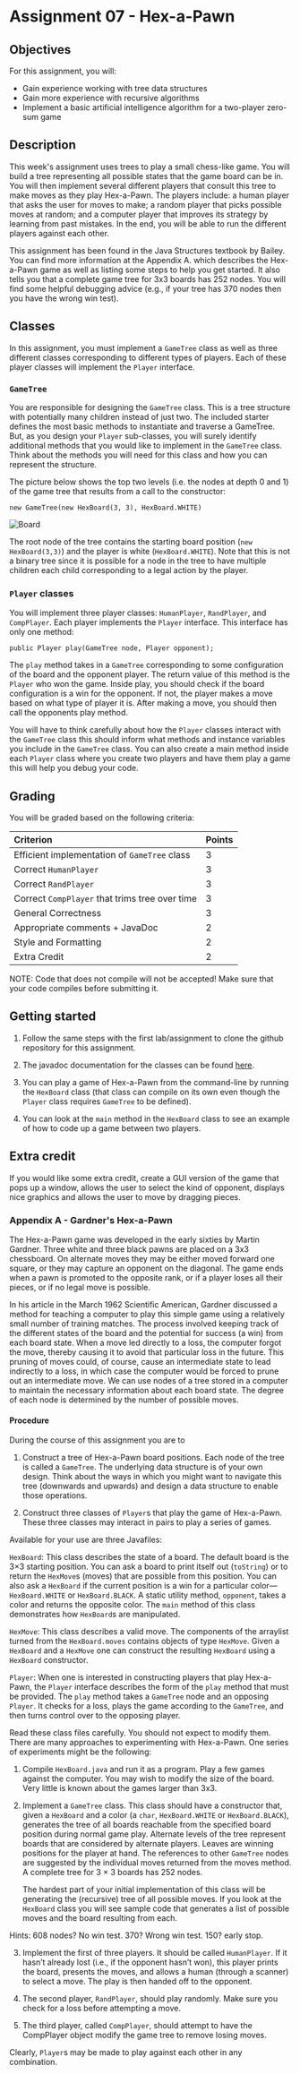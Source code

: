 # Assignment 07 - Hex-a-Pawn

## Objectives

For this assignment, you will:
* Gain experience working with tree data structures
* Gain more experience with recursive algorithms
* Implement a basic artificial intelligence algorithm for a two-player zero-sum game


## Description

This week's assignment uses trees to play a small chess-like game. You will build a tree representing
all possible states that the game board can be in. You will then implement several different players that
consult this tree to make moves as they play Hex-a-Pawn. The players include: a human player that asks
the user for moves to make; a random player that picks possible moves at random; and a computer player
that improves its strategy by learning from past mistakes. In the end, you will be able to run the different
players against each other.

This assignment has been found in the Java Structures textbook by Bailey. You can find more information at the Appendix A. 
which describes the Hex-a-Pawn
game as well as listing some steps to help you get started. It also tells you that a complete game
tree for 3x3 boards has 252 nodes. You will find some helpful debugging
advice (e.g., if your tree has 370 nodes then you have the wrong win test).


## Classes

In this assignment, you must implement a `GameTree` class as well as three different classes corresponding
to different types of players. Each of these player classes will implement the `Player` interface.


### `GameTree` 

You are responsible for designing the `GameTree` class. This is a tree structure with potentially many children
instead of just two. The included starter defines the most basic methods to instantiate and traverse a
GameTree.  But, as you design your `Player` sub-classes, you will surely identify additional methods
that you would like to implement in the `GameTree` class.  Think about the methods you will need for 
this class and how you can represent the structure.

The picture below shows the top two levels (i.e. the nodes at depth 0 and 1) of the game tree that results
from a call to the constructor: 

    new GameTree(new HexBoard(3, 3), HexBoard.WHITE)

![Board](board.png "Board")

The root node of the tree contains the starting board position (`new HexBoard(3,3)`) and the player is
white (`HexBoard.WHITE`). Note that this is not a binary tree since it is possible for a node in the tree to
have multiple children each child corresponding to a legal action by the player.


### `Player` classes

You will implement three player classes: `HumanPlayer`, `RandPlayer`, and `CompPlayer`. Each player implements
the `Player` interface. This interface has only one method:

    public Player play(GameTree node, Player opponent);

The `play` method takes in a `GameTree` corresponding to some configuration of the board and the opponent
player. The return value of this method is the `Player` who won the game. Inside play, you should check if
the board configuration is a win for the opponent. If not, the player makes a move based on what type of
player it is. After making a move, you should then call the opponents play method.

You will have to think carefully about how the `Player` classes interact with the `GameTree` class this
should inform what methods and instance variables you include in the `GameTree` class. You can also create
a main method inside each `Player` class where you create two players and have them play a game this will
help you debug your code.

## Grading

You will be graded based on the following criteria:


| Criterion                                | Points |
| :--------------------------------------- | :----- |
| Efficient implementation of `GameTree` class | 3      |
| Correct `HumanPlayer`                       | 3     |
| Correct `RandPlayer`                       | 3     |
| Correct `CompPlayer` that trims tree over time                       | 3     |
| General Correctness                           | 3      |
| Appropriate comments + JavaDoc           | 2      |
| Style and Formatting                     | 2      |
| Extra Credit                              | 2 |


NOTE: Code that does not compile will not be accepted! Make sure that your code compiles before submitting it.



## Getting started

1. Follow the same steps with the first lab/assignment to clone the github repository for this assignment. 

2. The javadoc documentation for the classes can be found [here](http://www.cs.williams.edu/~freund/cs136-073/javadoc/hexapawn/index.html).

3. You can play a game of Hex-a-Pawn from the command-line by running the `HexBoard` class (that class
can compile on its own even though the `Player` class requires `GameTree` to be defined).

4. You can look at the `main` method in the `HexBoard` class to see an example of how to code up a game between two players.


## Extra credit
If you would like some extra credit, create a GUI version of the game that pops up a window, allows the
user to select the kind of opponent, displays nice graphics and allows the user to move by dragging pieces.

### Appendix A - Gardner's Hex-a-Pawn

The Hex-a-Pawn game was developed in the early sixties by Martin Gardner. Three white and
three black pawns are placed on a 3x3 chessboard. On alternate moves they
may be either moved forward one square, or they may capture an opponent on
the diagonal. The game ends when a pawn is promoted to the opposite rank, or
if a player loses all their pieces, or if no legal move is possible.

In his article in the March 1962 Scientific American, Gardner discussed a
method for teaching a computer to play this simple game using a relatively
small number of training matches. The process involved keeping track of the
different states of the board and the potential for success (a win) from each
board state. When a move led directly to a loss, the computer forgot the move,
thereby causing it to avoid that particular loss in the future. This pruning of
moves could, of course, cause an intermediate state to lead indirectly to a loss,
in which case the computer would be forced to prune out an intermediate move. We can
use nodes of a tree stored in a computer to maintain the necessary information
about each board state. The degree of each node is determined by the number
of possible moves.

#### Procedure

During the course of this assignment you are to
1. Construct a tree of Hex-a-Pawn board positions. Each node of the tree is
called a `GameTree`. The underlying data structure is of your own design.
Think about the ways in which you might want to navigate this tree (downwards
and upwards) and design a data structure to enable those operations.

2. Construct three classes of `Player`s that play the game of Hex-a-Pawn.
These three classes may interact in pairs to play a series of games.

Available for your use are three Javafiles:

`HexBoard`: This class describes the state of a board. The default board is the 3×3
starting position. You can ask a board to print itself out (`toString`) or to
return the `HexMove`s (moves) that are possible from this position. You can
also ask a `HexBoard` if the current position is a win for a particular color—
`HexBoard.WHITE` or `HexBoard.BLACK`. A static utility method, `opponent`,
takes a color and returns the opposite color. The `main` method of this class
demonstrates how `HexBoard`s are manipulated.

`HexMove`: This class describes a valid move. The components of the arraylist 
turned from the `HexBoard.moves` contains objects of type `HexMove`. Given
a `HexBoard` and a `HexMove` one can construct the resulting `HexBoard` using
a `HexBoard` constructor.

`Player`: When one is interested in constructing players that play Hex-a-Pawn,
the `Player` interface describes the form of the `play` method that must
be provided. The `play` method takes a `GameTree` node and an opposing
`Player`. It checks for a loss, plays the game according to the `GameTree`,
and then turns control over to the opposing player.

Read these class files carefully. You should not expect to modify them.
There are many approaches to experimenting with Hex-a-Pawn. One series
of experiments might be the following:

1. Compile `HexBoard.java` and run it as a program. Play a few games
against the computer. You may wish to modify the size of the board. Very
little is known about the games larger than 3x3.

2. Implement a `GameTree` class. This class should have a constructor that,
   given a `HexBoard` and a color (a `char`, `HexBoard.WHITE` or `HexBoard.BLACK`),
   generates the tree of all boards reachable from the specified board position
   during normal game play. Alternate levels of the tree represent boards
   that are considered by alternate players. Leaves are winning positions for
   the player at hand. The references to other `GameTree` nodes are suggested
   by the individual moves returned from the moves method. A complete
   tree for 3 × 3 boards has 252 nodes.

   The hardest part of your initial implementation of this class will be
   generating the (recursive) tree of all possible moves.  If you look
   at the `HexBoard` class you will see sample code that generates 
   a list of possible moves and the board resulting from each.

 Hints: 608 nodes? No win test. 370? Wrong win test. 150? early stop.

3. Implement the first of three players. It should be called `HumanPlayer`. If it
hasn’t already lost (i.e., if the opponent hasn’t won), this player prints the
board, presents the moves, and allows a human (through a scanner)
to select a move. The play is then handed off to the opponent.

4. The second player, `RandPlayer`, should play randomly. Make sure you
check for a loss before attempting a move.

5. The third player, called `CompPlayer`, should attempt to have the CompPlayer
object modify the game tree to remove losing moves.

Clearly, `Player`s may be made to play against each other in any combination.
